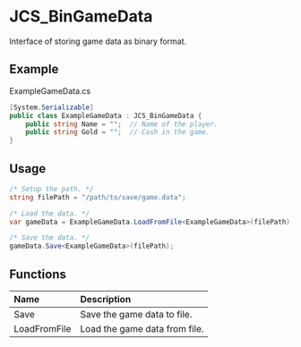 # JCS_BinGameData

Interface of storing game data as binary format.

## Example

ExampleGameData.cs

```cs
[System.Serializable]
public class ExampleGameData : JCS_BinGameData {
    public string Name = "";  // Name of the player.
    public string Gold = "";  // Cash in the game.
}
```

## Usage

```cs
/* Setup the path. */
string filePath = "/path/to/save/game.data";

/* Load the data. */
var gameData = ExampleGameData.LoadFromFile<ExampleGameData>(filePath);

/* Save the data. */
gameData.Save<ExampleGameData>(filePath);
```

## Functions

| Name | Description |
|:---|:---|
| Save | Save the game data to file. |
| LoadFromFile | Load the game data from file. |
